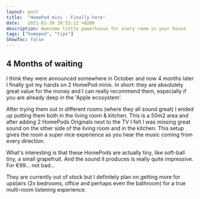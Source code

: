 ```yaml
---
layout: post
title:  "HomePod mini - Finally here"
date:   2021-01-30 20:51:12 +0200
description: Awesome little powerhouse for every room in your house 
tags: ["homepod", "tips"]
ShowToc: false
---
```

## 4 Months of waiting

I think they were announced somewhere in October and now 4 months later I finally got my hands on 2 HomePod minis. In short: they are absolutely great value for the money and I can really recommend them, especially if you are already deep in the 'Apple ecosystem'.

After trying them out in different rooms (where they all sound great) I ended up putting them both in the living room & kitchen. This is a 50m2 area and after adding 2 HomePods Originals next to the TV I felt I was missing great sound on the other side of the living room and in the kitchen. This setup gives the room a super nice experience as you hear the music coming from every direction. 

What's interesting is that these HomePods are actually tiny, like soft-ball tiny, a small grapefruit. And the sound it produces is really quite impressive. For €99... not bad...

They are currently out of stock but I definitely plan on getting more for upstairs (2x bedrooms, office and perhaps even the bathroom) for a true multi-room listening experience.


